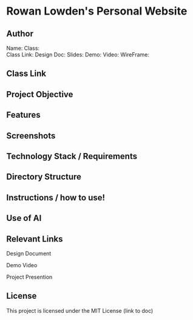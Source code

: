# Rowan Lowden's Personal Website 

## Author
Name: 
Class:  
Class Link:
Design Doc:
Slides:
Demo:
Video:
WireFrame: 

## Class Link

## Project Objective 

## Features

## Screenshots

## Technology Stack / Requirements

## Directory Structure 

## Instructions / how to use!

## Use of AI

## Relevant Links

Design Document 

Demo Video 

Project Presention

## License 
This project is licensed under the MIT License (link to doc)


